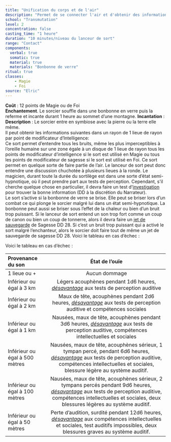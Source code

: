 ```yaml
---
title: "Unification du corps et de l'air"
description: "Permet de se connecter l'air et d'obtenir des informations."
school: "Transmutation"
level: 2
concentration: false
casting_time: "1 heure"
duration: "10 minutes/niveau du lanceur de sort"
range: "Contact"
components:
  verbal: true
  somatic: true
  material: true
  materials: "Bonbonne de verre"
ritual: true
classes:
    - Magie
    - Foi
source: "Elric"    
---
```

**Coût** : 12 points de Magie ou de Foi  
**Enchantement**. Le sorcier souffle dans une bonbonne en verre puis la referme et incante durant 1 heure au sommet d’une montagne.
**Incantation** : 
**Description** : Le sorcier entre en symbiose avec la pierre ou la terre elle même.  
Il peut obtenir les informations suivantes dans un rayon de 1 lieue de rayon par point de modificateur d’Intelligence:  
Ce sort permet d’entendre tous les bruits, même les plus imperceptibles à l’oreille humaine sur une zone égale à un disque de 1 lieue de rayon tous les points de modificateur d’intelligence si le sort est utilisé en Magie ou tous les points de modificateur de sagesse si le sort est utilisé en Foi. Ce sort permet en quelque sorte de faire partie de l’air. Le lanceur de sort peut donc entendre une discussion chuchotée à plusieurs lieues à la ronde. Le magicien, durant toute la durée du sortilège est dans une sorte d’état semi-hypnotique, où il peut prendre part aux tests de perception. Cependant, s'il cherche quelque chose en particulier, il devra faire un test d'[investigation](/utiliser-les-caracteristiques/#competences) pour trouver la bonne information (DD à la discrétion du Narrateur).     
Le sort s’active si la bonbonne de verre se brise. Elle peut se briser lors d’un combat ce qui plonge le sorcier malgré lui dans un état semi-hypnotique. La bonbonne peut aussi se briser sous l’effet de la chaleur ou bien d’un bruit trop puissant. Si le lanceur de sort entend un son trop fort comme un coup de canon ou bien un coup de tonnerre, alors il devra faire un [jet de sauvegarde](/utiliser-les-caracteristiques/#jets-de-sauvegarde) de Sagesse DD 28. Si c’est un bruit trop puissant qui a activé le sort malgré l’enchanteur, alors le sorcier doit faire tout de même un jet de sauvegarde de sagesse DD 28. Voici le tableau en cas d’échec :  

Voici le tableau en cas d’échec :  

| Provenance du son | État de l’ouïe |
|:-|:-:|
| 1 lieue ou + | Aucun dommage |
| Inférieur ou égal à 3 km | Légers acouphènes pendant 1d6 heures, [_désavantage_](/utiliser-les-caracteristiques/#avantage-et-desavantage) aux tests de perception auditive|
| Inférieur ou égal à 2 km | Maux de tête, acouphènes pendant 2d6 heures, [_désavantage_](/utiliser-les-caracteristiques/#avantage-et-desavantage) aux tests de perception auditive et compétences sociales|
| Inférieur ou égal à 1 km | Nausées, maux de tête, acouphènes pendant 3d6 heures, [_désavantage_](/utiliser-les-caracteristiques/#avantage-et-desavantage) aux tests de perception auditive, compétences intellectuelles et sociales|
| Inférieur ou égal à 500 mètres | Nausées, maux de tête, acouphènes sérieux, 1 tympan percé, pendant 6d6 heures, [_désavantage_](/utiliser-les-caracteristiques/#avantage-et-desavantage) aux tests de perception auditive, compétences intellectuelles et sociales, blessure légère au système auditif. |
| Inférieur ou égal à 100 mètres | Nausées, maux de tête, acouphènes sérieux, 2 tympans percés pendant 9d6 heures, [_désavantage_](/utiliser-les-caracteristiques/#avantage-et-desavantage) aux tests de perception auditive, compétences intellectuelles et sociales, deux blessures légères au système auditif. |
| Inférieur ou égal à 50 mètres | Perte d’audition, surdité pendant 12d6 heures, [_désavantage_](/utiliser-les-caracteristiques/#avantage-et-desavantage) aux compétences intellectuelles et sociales, test auditifs impossibles, deux blessures graves au système auditif. |
